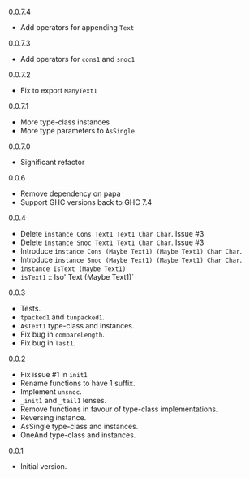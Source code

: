 0.0.7.4

* Add operators for appending `Text`

0.0.7.3

* Add operators for `cons1` and `snoc1`

0.0.7.2

* Fix to export `ManyText1`

0.0.7.1

* More type-class instances
* More type parameters to `AsSingle`

0.0.7.0

* Significant refactor

0.0.6

* Remove dependency on papa
* Support GHC versions back to GHC 7.4

0.0.4

* Delete `instance Cons Text1 Text1 Char Char`. Issue #3
* Delete `instance Snoc Text1 Text1 Char Char`. Issue #3
* Introduce `instance Cons (Maybe Text1) (Maybe Text1) Char Char`.
* Introduce `instance Snoc (Maybe Text1) (Maybe Text1) Char Char`.
* `instance IsText (Maybe Text1)`
* `isText1` :: Iso' Text (Maybe Text1)`

0.0.3

* Tests.
* `tpacked1` and `tunpacked1`.
* `AsText1` type-class and instances.
* Fix bug in `compareLength`.
* Fix bug in `last1`.

0.0.2

* Fix issue #1 in `init1`
* Rename functions to have 1 suffix.
* Implement `unsnoc`.
* `_init1` and `_tail1` lenses.
* Remove functions in favour of type-class implementations.
* Reversing instance.
* AsSingle type-class and instances.
* OneAnd type-class and instances.

0.0.1

* Initial version.
